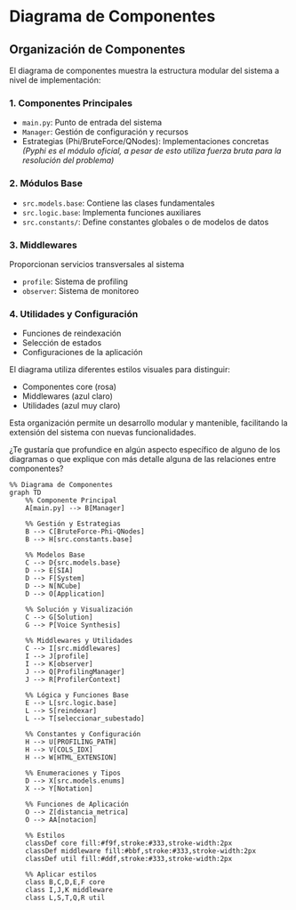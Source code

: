# Diagrama de Componentes

## Organización de Componentes

El diagrama de componentes muestra la estructura modular del sistema a nivel de implementación:

### 1. Componentes Principales
- `main.py`: Punto de entrada del sistema
- `Manager`: Gestión de configuración y recursos
- Estrategias (Phi/BruteForce/QNodes): Implementaciones concretas *(Pyphi es el módulo oficial, a pesar de esto utiliza fuerza bruta para la resolución del problema)*

### 2. Módulos Base
- `src.models.base`: Contiene las clases fundamentales
- `src.logic.base`: Implementa funciones auxiliares
- `src.constants/`: Define constantes globales o de modelos de datos

### 3. Middlewares
Proporcionan servicios transversales al sistema
- `profile`: Sistema de profiling
- `observer`: Sistema de monitoreo

### 4. Utilidades y Configuración
- Funciones de reindexación
- Selección de estados
- Configuraciones de la aplicación

El diagrama utiliza diferentes estilos visuales para distinguir:
- Componentes core (rosa)
- Middlewares (azul claro)
- Utilidades (azul muy claro)

Esta organización permite un desarrollo modular y mantenible, facilitando la extensión del sistema con nuevas funcionalidades.

¿Te gustaría que profundice en algún aspecto específico de alguno de los diagramas o que explique con más detalle alguna de las relaciones entre componentes?

```mermaid
%% Diagrama de Componentes
graph TD
    %% Componente Principal
    A[main.py] --> B[Manager]
    
    %% Gestión y Estrategias
    B --> C[BruteForce-Phi-QNodes]
    B --> H[src.constants.base]
    
    %% Modelos Base
    C --> D{src.models.base}
    D --> E[SIA]
    D --> F[System]
    D --> N[NCube]
    D --> O[Application]
    
    %% Solución y Visualización
    C --> G[Solution]
    G --> P[Voice Synthesis]
    
    %% Middlewares y Utilidades
    C --> I[src.middlewares]
    I --> J[profile]
    I --> K[observer]
    J --> Q[ProfilingManager]
    J --> R[ProfilerContext]
    
    %% Lógica y Funciones Base
    E --> L[src.logic.base]
    L --> S[reindexar]
    L --> T[seleccionar_subestado]
    
    %% Constantes y Configuración
    H --> U[PROFILING_PATH]
    H --> V[COLS_IDX]
    H --> W[HTML_EXTENSION]
    
    %% Enumeraciones y Tipos
    D --> X[src.models.enums]
    X --> Y[Notation]
    
    %% Funciones de Aplicación
    O --> Z[distancia_metrica]
    O --> AA[notacion]
    
    %% Estilos
    classDef core fill:#f9f,stroke:#333,stroke-width:2px
    classDef middleware fill:#bbf,stroke:#333,stroke-width:2px
    classDef util fill:#ddf,stroke:#333,stroke-width:2px
    
    %% Aplicar estilos
    class B,C,D,E,F core
    class I,J,K middleware
    class L,S,T,Q,R util
```

